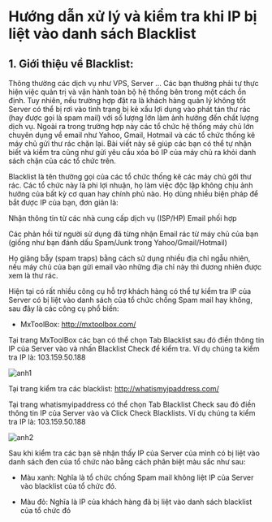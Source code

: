 # Hướng dẫn xử lý và kiểm tra khi IP bị liệt vào danh sách Blacklist

## 1. Giới thiệu về Blacklist:

Thông thường các dịch vụ như  VPS, Server ... Các bạn thường phải tự thực hiện việc quản trị và vận hành toàn bộ hệ thống bên trong một cách ổn định. Tuy nhiên, nếu trường hợp  đặt ra là khách hàng quản lý không tốt Server có thể bị rơi vào tình trạng bị kẻ xấu lợi dụng vào phát tán thư rác (hay được gọi là spam mail) với số lượng lớn làm ảnh hưởng đến chất lượng dịch vụ. Ngoài ra trong trường hợp này các tổ chức hệ thống máy chủ lớn chuyên dụng về email như Yahoo, Gmail, Hotmail và các tổ chức thống kê máy chủ gửi thư rác chặn lại. Bài viết này sẽ giúp các bạn có thể tự nhận biết và kiểm tra cũng như gửi yêu cầu xóa bỏ IP của máy chủ ra khỏi danh sách chặn của các tổ chức trên.

Blacklist là tên thường gọi của các tổ chức thống kê các máy chủ gởi thư rác. Các tổ chức này là phi lợi nhuận, họ làm việc độc lập không chịu ảnh hưởng của bất kỳ cơ quan hay chính phủ nào. Họ dùng nhiều biện pháp để bắt được IP của bạn, đơn giản là:

Nhận thông tin từ các nhà cung cấp dịch vụ (ISP/HP) Email phối hợp

Các phản hồi từ người sử dụng đã từng nhận Email rác từ máy chủ của bạn (giống như bạn đánh dấu Spam/Junk trong Yahoo/Gmail/Hotmail)

Họ giăng bẫy (spam traps) bằng cách sử dụng nhiều địa chỉ ngẫu nhiên, nếu máy chủ của bạn gửi email vào những địa chỉ này thì đương nhiên được xem là thư rác.


Hiện tại có rất nhiều công cụ hỗ trợ khách hàng có thể tự kiểm tra IP của Server có bị liệt vào danh sách của tổ chức chống Spam mail hay không, sau đây là các công cụ phổ biến:

- MxToolBox: http://mxtoolbox.com/


Tại trang MxToolBox các bạn có thể chọn Tab Blacklist sau đó điền thông tin IP của Server vào và nhấn Blacklist Check để kiểm tra. Ví dụ chúng ta kiểm tra IP là: 103.159.50.188

![anh1](https://image.prntscr.com/image/SgKpfyJ-Si2kUFp0CmzEfQ.png)

Tại trang kiểm tra các blacklist: http://whatismyipaddress.com/

Tại trang whatismyipaddress có thể chọn Tab Blacklist Check sau đó điền thông tin IP của Server vào và Click Check Blacklists. Ví dụ chúng ta kiểm tra IP là: 103.159.50.188

![anh2](https://image.prntscr.com/image/fLt1b-R4S0aIBcuAtiygog.png)

Sau khi kiểm tra các bạn sẽ nhận thấy IP của Server của mình có bị liệt vào danh sách đen của tổ chức nào bằng cách phân biệt màu sắc như sau:

- Màu xanh: Nghĩa là tổ chức chống Spam mail không liệt IP của Server vào blacklist của tổ chức đó.

- Màu đỏ: Nghĩa là IP của khách hàng đã bị liệt vào danh sách blacklist của tổ chức đó